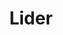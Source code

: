 ---
title: "Lider"
url: /ciudad-autonoma-de-buenos-aires/lider-avenida-independencia/
shop: supermercado
---